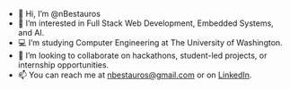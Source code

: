 - 👋 Hi, I’m @nBestauros
- 👀 I’m interested in Full Stack Web Development, Embedded Systems, and AI.
- 💻 I’m studying Computer Engineering at The University of Washington.
- 💞️ I’m looking to collaborate on hackathons, student-led projects, or internship opportunities.
- 📫 You can reach me at nbestauros@gmail.com or on [LinkedIn](https://www.linkedin.com/in/nicholas-bestauros/).

<!---
nBestauros/nBestauros is a ✨ special ✨ repository because its `README.md` (this file) appears on your GitHub profile.
You can click the Preview link to take a look at your changes.
--->
